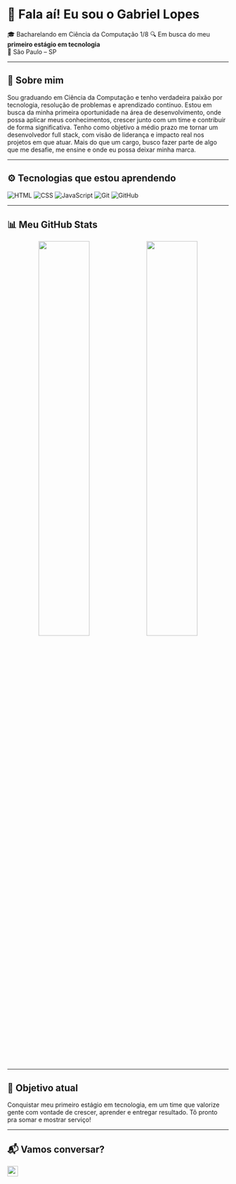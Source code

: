 # 👋 Fala aí! Eu sou o Gabriel Lopes

🎓 Bacharelando em Ciência da Computação 1/8 
🔍 Em busca do meu **primeiro estágio em tecnologia**  
📍 São Paulo – SP

---

## 🚀 Sobre mim

Sou graduando em Ciência da Computação e tenho verdadeira paixão por tecnologia, resolução de problemas e aprendizado contínuo. Estou em busca da minha primeira oportunidade na área de desenvolvimento, onde possa aplicar meus conhecimentos, crescer junto com um time e contribuir de forma significativa.
Tenho como objetivo a médio prazo me tornar um desenvolvedor full stack, com visão de liderança e impacto real nos projetos em que atuar. Mais do que um cargo, busco fazer parte de algo que me desafie, me ensine e onde eu possa deixar minha marca.

---

## ⚙️ Tecnologias que estou aprendendo

![HTML](https://img.shields.io/badge/-HTML5-E34F26?logo=html5&logoColor=white&style=flat)
![CSS](https://img.shields.io/badge/-CSS3-1572B6?logo=css3&logoColor=white&style=flat)
![JavaScript](https://img.shields.io/badge/-JavaScript-F7DF1E?logo=javascript&logoColor=black&style=flat)
![Git](https://img.shields.io/badge/-Git-F05032?logo=git&logoColor=white&style=flat)
![GitHub](https://img.shields.io/badge/-GitHub-181717?logo=github&logoColor=white&style=flat)

---

## 📊 Meu GitHub Stats

<div align="center">
  <img width="48%" src="https://github-readme-stats.vercel.app/api?username=lopesz06&show_icons=true&theme=dark&include_all_commits=true&count_private=true&hide_border=true"/>
  <img width="48%" src="https://github-readme-stats.vercel.app/api/top-langs/?username=lopesz06&layout=compact&langs_count=7&theme=dark&hide_border=true"/>
</div>

---

## 🎯 Objetivo atual

Conquistar meu primeiro estágio em tecnologia, em um time que valorize gente com vontade de crescer, aprender e entregar resultado. Tô pronto pra somar e mostrar serviço!

---

## 📬 Vamos conversar?

<a href="https://www.linkedin.com/in/gabriel-lopes-cordeiro-8651b1202" target="_blank">
  <img src="https://cdn.jsdelivr.net/gh/devicons/devicon/icons/linkedin/linkedin-original.svg" width="24" />
</a>




